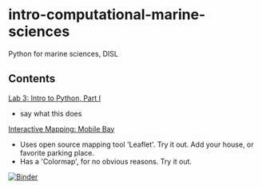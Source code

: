 # intro-computational-marine-sciences
Python for marine sciences, DISL

## Contents
[Lab 3: Intro to Python, Part I](Lab3_Intro_to_Python_1.ipynb)
- say what this does

[Interactive Mapping: Mobile Bay](Mobile.ipynb)
- Uses open source mapping tool 'Leaflet'.  Try it out.  Add your house, or favorite parking place.
- Has a 'Colormap', for no obvious reasons. Try it out.   

[![Binder](https://mybinder.org/badge_logo.svg)](https://mybinder.org/v2/gh/l3-hpc/intro-computational-marine-sciences.git/main?labpath=Mobile.ipynb)
